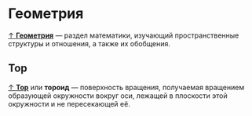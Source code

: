 # Геометрия

[↑ **Геометрия**](https://ru.wikipedia.org/wiki/Геометрия) — раздел математики, изучающий пространственные структуры и отношения, а также их обобщения.

## Тор

[↑ **Тор**](<https://ru.wikipedia.org/wiki/Тор_(поверхность)>) или **тороид** — поверхность вращения, получаемая вращением образующей окружности вокруг оси, лежащей в плоскости этой окружности и не пересекающей её.
